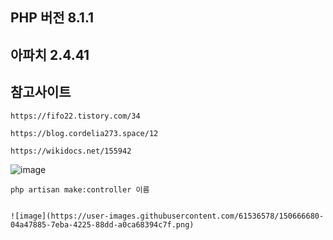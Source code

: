 ## PHP 버전 8.1.1

## 아파치 2.4.41

## 참고사이트
```
https://fifo22.tistory.com/34

https://blog.cordelia273.space/12

https://wikidocs.net/155942
```
![image](https://user-images.githubusercontent.com/38175311/148212839-2d1b9023-4a4a-4447-8dcf-01bbdcfadd75.png)


```php artisan make:controller 이름```


```

![image](https://user-images.githubusercontent.com/61536578/150666680-04a47885-7eba-4225-88dd-a0ca68394c7f.png)


```
